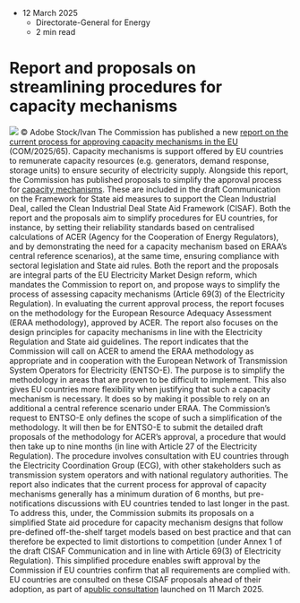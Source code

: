 * 12 March 2025
  * Directorate-General for Energy
  * 2 min read


# Report and proposals on streamlining procedures for capacity mechanisms
![](https://energy.ec.europa.eu/sites/default/files/styles/oe_theme_medium_no_crop/public/2025-03/AdobeStock_345141455.jpeg?itok=inAvnYGJ)
© Adobe Stock/Ivan
The Commission has published a new [report on the current process for approving capacity mechanisms in the EU](https://eur-lex.europa.eu/legal-content/EN/TXT/?uri=CELEX%3A52025DC0065&qid=1741261561534) (COM/2025/65). Capacity mechanisms is support offered by EU countries to remunerate capacity resources (e.g. generators, demand response, storage units) to ensure security of electricity supply. 
Alongside this report, the Commission has published proposals to simplify the approval process for [capacity mechanisms](https://energy.ec.europa.eu/topics/markets-and-consumers/capacity-mechanisms_en). These are included in the draft Communication on the Framework for State aid measures to support the Clean Industrial Deal, called the Clean Industrial Deal State Aid Framework (CISAF).
Both the report and the proposals aim to simplify procedures for EU countries, for instance, by setting their reliability standards based on centralised calculations of ACER (Agency for the Cooperation of Energy Regulators), and by demonstrating the need for a capacity mechanism based on ERAA’s central reference scenarios), at the same time, ensuring compliance with sectoral legislation and State aid rules. 
Both the report and the proposals are integral parts of the EU Electricity Market Design reform, which mandates the Commission to report on, and propose ways to simplify the process of assessing capacity mechanisms (Article 69(3) of the Electricity Regulation). 
In evaluating the current approval process, the report focuses on the methodology for the European Resource Adequacy Assessment (ERAA methodology), approved by ACER. The report also focuses on the design principles for capacity mechanisms in line with the Electricity Regulation and State aid guidelines. 
The report indicates that the Commission will call on ACER to amend the ERAA methodology as appropriate and in cooperation with the European Network of Transmission System Operators for Electricity (ENTSO-E). The purpose is to simplify the methodology in areas that are proven to be difficult to implement. This also gives EU countries more flexibility when justifying that such a capacity mechanism is necessary. It does so by making it possible to rely on an additional a central reference scenario under ERAA. 
The Commission’s request to ENTSO-E only defines the scope of such a simplification of the methodology. It will then be for ENTSO-E to submit the detailed draft proposals of the methodology for ACER’s approval, a procedure that would then take up to nine months (in line with Article 27 of the Electricity Regulation). The procedure involves consultation with EU countries through the Electricity Coordination Group (ECG), with other stakeholders such as transmission system operators and with national regulatory authorities.
The report also indicates that the current process for approval of capacity mechanisms generally has a minimum duration of 6 months, but pre-notifications discussions with EU countries tended to last longer in the past. To address this, under, the Commission submits its proposals on a simplified State aid procedure for capacity mechanism designs that follow pre-defined off-the-shelf target models based on best practice and that can therefore be expected to limit distortions to competition (under Annex 1 of the draft CISAF Communication and in line with Article 69(3) of Electricity Regulation). This simplified procedure enables swift approval by the Commission if EU countries confirm that all requirements are complied with. EU countries are consulted on these CISAF proposals ahead of their adoption, as part of a[public consultation](https://competition-policy.ec.europa.eu/public-consultations/2025-cisaf_en) launched on 11 March 2025.